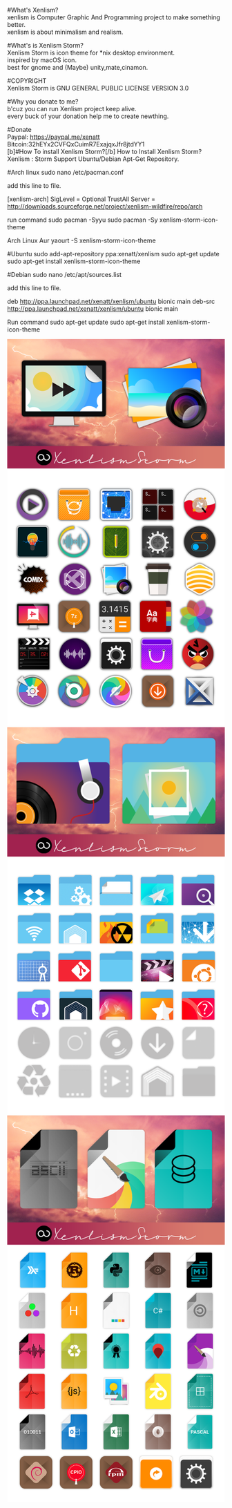 #What's Xenlism?    
xenlism is Computer Graphic And Programming project to make something better.    
xenlism is about minimalism and realism.   


#What's is Xenlism Storm?   
Xenlism Storm is icon theme for *nix desktop environment.   
inspired by macOS icon.   
best for gnome and (Maybe) unity,mate,cinamon.   


#COPYRIGHT   
Xenlism Storm is GNU GENERAL PUBLIC LICENSE VERSION 3.0    

#Why you donate to me?   
b'cuz you can run Xenlism project keep alive.   
every buck of your donation help me to create newthing.   


#Donate   
Paypal: https://paypal.me/xenatt  
Bitcoin:32hEYx2CVFQxCuimR7ExajqxJfr8jtdYY1    
[b]#How To install Xenlism Storm?[/b]
How to Install Xenlism Storm?   
Xenlism : Storm Support Ubuntu/Debian Apt-Get Repository.

#Arch linux
sudo nano /etc/pacman.conf

add this line to file.

[xenlism-arch]
SigLevel = Optional TrustAll
Server = http://downloads.sourceforge.net/project/xenlism-wildfire/repo/arch

run command
sudo pacman -Syyu
sudo pacman -Sy xenlism-storm-icon-theme

Arch Linux Aur
yaourt -S xenlism-storm-icon-theme


#Ubuntu
sudo add-apt-repository ppa:xenatt/xenlism
sudo apt-get update
sudo apt-get install xenlism-storm-icon-theme

#Debian
sudo nano /etc/apt/sources.list

add this line to file.

deb http://ppa.launchpad.net/xenatt/xenlism/ubuntu bionic main 
deb-src http://ppa.launchpad.net/xenatt/xenlism/ubuntu bionic main 

Run command
sudo apt-get update
sudo apt-get install xenlism-storm-icon-theme

![App](https://raw.githubusercontent.com/xenlism/Storm/master/screenshot/storm_app_cover.png)  
![place](https://raw.githubusercontent.com/xenlism/Storm/master/screenshot/storm_place_cover.png)  
![mime](https://raw.githubusercontent.com/xenlism/Storm/master/screenshot/storm_mime_cover.png)   




